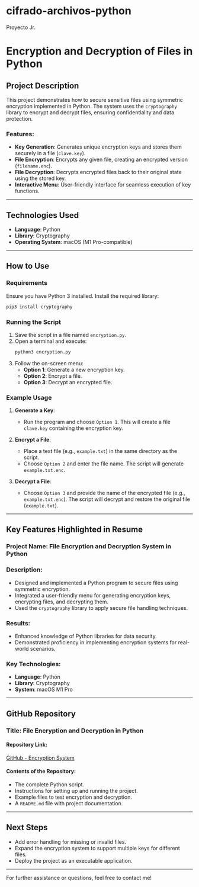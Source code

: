 # cifrado-archivos-python
 Proyecto Jr.
 # Encryption and Decryption of Files in Python

## **Project Description**
This project demonstrates how to secure sensitive files using symmetric encryption implemented in Python. The system uses the `cryptography` library to encrypt and decrypt files, ensuring confidentiality and data protection.

### **Features:**
- **Key Generation**: Generates unique encryption keys and stores them securely in a file (`clave.key`).
- **File Encryption**: Encrypts any given file, creating an encrypted version (`filename.enc`).
- **File Decryption**: Decrypts encrypted files back to their original state using the stored key.
- **Interactive Menu**: User-friendly interface for seamless execution of key functions.

---

## **Technologies Used**
- **Language**: Python
- **Library**: Cryptography
- **Operating System**: macOS (M1 Pro-compatible)

---

## **How to Use**

### **Requirements**
Ensure you have Python 3 installed. Install the required library:
```bash
pip3 install cryptography
```

### **Running the Script**
1. Save the script in a file named `encryption.py`.
2. Open a terminal and execute:
   ```bash
   python3 encryption.py
   ```
3. Follow the on-screen menu:
   - **Option 1**: Generate a new encryption key.
   - **Option 2**: Encrypt a file.
   - **Option 3**: Decrypt an encrypted file.

### **Example Usage**
1. **Generate a Key**:
   - Run the program and choose `Option 1`. This will create a file `clave.key` containing the encryption key.

2. **Encrypt a File**:
   - Place a text file (e.g., `example.txt`) in the same directory as the script.
   - Choose `Option 2` and enter the file name. The script will generate `example.txt.enc`.

3. **Decrypt a File**:
   - Choose `Option 3` and provide the name of the encrypted file (e.g., `example.txt.enc`). The script will decrypt and restore the original file (`example.txt`).

---

## **Key Features Highlighted in Resume**
### **Project Name**: File Encryption and Decryption System in Python

### **Description**:
- Designed and implemented a Python program to secure files using symmetric encryption.
- Integrated a user-friendly menu for generating encryption keys, encrypting files, and decrypting them.
- Used the `cryptography` library to apply secure file handling techniques.

### **Results**:
- Enhanced knowledge of Python libraries for data security.
- Demonstrated proficiency in implementing encryption systems for real-world scenarios.

### **Key Technologies**:
- **Language**: Python
- **Library**: Cryptography
- **System**: macOS M1 Pro

---

## **GitHub Repository**
### **Title**: File Encryption and Decryption in Python

#### **Repository Link**:
[GitHub - Encryption System](https://github.com/ejimenez01/cifrado-archivos-python1) 

#### **Contents of the Repository**:
- The complete Python script.
- Instructions for setting up and running the project.
- Example files to test encryption and decryption.
- A `README.md` file with project documentation.

---

## **Next Steps**
- Add error handling for missing or invalid files.
- Expand the encryption system to support multiple keys for different files.
- Deploy the project as an executable application.

---

For further assistance or questions, feel free to contact me!


